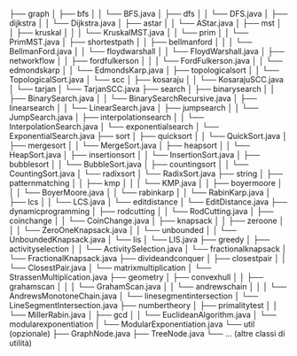 ├── graph
│   ├── bfs
│   │   └── BFS.java
│   ├── dfs
│   │   └── DFS.java
│   ├── dijkstra
│   │   └── Dijkstra.java
│   ├── astar
│   │   └── AStar.java
│   ├── mst
│   │   ├── kruskal
│   │   │   └── KruskalMST.java
│   │   └── prim
│   │       └── PrimMST.java
│   ├── shortestpath
│   │   ├── bellmanford
│   │   │   └── BellmanFord.java
│   │   └── floydwarshall
│   │       └── FloydWarshall.java
│   ├── networkflow
│   │   ├── fordfulkerson
│   │   │   └── FordFulkerson.java
│   │   └── edmondskarp
│   │       └── EdmondsKarp.java
│   ├── topologicalsort
│   │   └── TopologicalSort.java
│   └── scc
│       ├── kosaraju
│       │   └── KosarajuSCC.java
│       └── tarjan
│           └── TarjanSCC.java
├── search
│   ├── binarysearch
│   │   ├── BinarySearch.java
│   │   └── BinarySearchRecursive.java
│   ├── linearsearch
│   │   └── LinearSearch.java
│   ├── jumpsearch
│   │   └── JumpSearch.java
│   ├── interpolationsearch
│   │   └── InterpolationSearch.java
│   └── exponentialsearch
│       └── ExponentialSearch.java
├── sort
│   ├── quicksort
│   │   └── QuickSort.java
│   ├── mergesort
│   │   └── MergeSort.java
│   ├── heapsort
│   │   └── HeapSort.java
│   ├── insertionsort
│   │   └── InsertionSort.java
│   ├── bubblesort
│   │   └── BubbleSort.java
│   ├── countingsort
│   │   └── CountingSort.java
│   └── radixsort
│       └── RadixSort.java
├── string
│   ├── patternmatching
│   │   ├── kmp
│   │   │   └── KMP.java
│   │   ├── boyermoore
│   │   │   └── BoyerMoore.java
│   │   └── rabinkarp
│   │       └── RabinKarp.java
│   ├── lcs
│   │   └── LCS.java
│   └── editdistance
│       └── EditDistance.java
├── dynamicprogramming
│   ├── rodcutting
│   │   └── RodCutting.java
│   ├── coinchange
│   │   └── CoinChange.java
│   ├── knapsack
│   │   ├── zeroone
│   │   │   └── ZeroOneKnapsack.java
│   │   └── unbounded
│   │       └── UnboundedKnapsack.java
│   └── lis
│       └── LIS.java
├── greedy
│   ├── activityselection
│   │   └── ActivitySelection.java
│   └── fractionalknapsack
│       └── FractionalKnapsack.java
├── divideandconquer
│   ├── closestpair
│   │   └── ClosestPair.java
│   └── matrixmultiplication
│       └── StrassenMultiplication.java
├── geometry
│   ├── convexhull
│   │   ├── grahamscan
│   │   │   └── GrahamScan.java
│   │   └── andrewschain
│   │   │   └── AndrewsMonotoneChain.java
│   └── linesegmentintersection
│       └── LineSegmentIntersection.java
├── numbertheory
│   ├── primalitytest
│   │   └── MillerRabin.java
│   ├── gcd
│   │   └── EuclideanAlgorithm.java
│   └── modularexponentiation
│       └── ModularExponentiation.java
└── util (opzionale)
├── GraphNode.java
├── TreeNode.java
└── ... (altre classi di utilità)